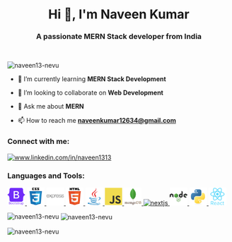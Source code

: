 <h1 align="center">Hi 👋, I'm Naveen Kumar</h1>
<h3 align="center">A passionate MERN Stack developer from India</h3>
<img  align = “right” src="https://media4.giphy.com/media/v1.Y2lkPTc5MGI3NjExaTJkYWlkd2pvNmY4OXVzOTg3dG96dWZvczlzcnZoNm81ZG9mM2kzdCZlcD12MV9pbnRlcm5hbF9naWZfYnlfaWQmY3Q9Zw/qgQUggAC3Pfv687qPC/giphy.gif" alt="" width = “400>


<p align="left"> <img src="https://komarev.com/ghpvc/?username=naveen13-nevu&label=Profile%20views&color=0e75b6&style=flat" alt="naveen13-nevu" /> </p>

- 🌱 I’m currently learning **MERN Stack Development**

- 👯 I’m looking to collaborate on **Web Development**

- 💬 Ask me about **MERN**

- 📫 How to reach me **naveenkumar12634@gmail.com**

<h3 align="left">Connect with me:</h3>
<p align="left">
<a href="https://linkedin.com/in/www.linkedin.com/in/naveen1313" target="blank"><img align="center" src="https://raw.githubusercontent.com/rahuldkjain/github-profile-readme-generator/master/src/images/icons/Social/linked-in-alt.svg" alt="www.linkedin.com/in/naveen1313" height="30" width="40" /></a>
</p>

<h3 align="left">Languages and Tools:</h3>
<p align="left"> <a href="https://getbootstrap.com" target="_blank" rel="noreferrer"> <img src="https://raw.githubusercontent.com/devicons/devicon/master/icons/bootstrap/bootstrap-plain-wordmark.svg" alt="bootstrap" width="40" height="40"/> </a> <a href="https://www.w3schools.com/css/" target="_blank" rel="noreferrer"> <img src="https://raw.githubusercontent.com/devicons/devicon/master/icons/css3/css3-original-wordmark.svg" alt="css3" width="40" height="40"/> </a> <a href="https://expressjs.com" target="_blank" rel="noreferrer"> <img src="https://raw.githubusercontent.com/devicons/devicon/master/icons/express/express-original-wordmark.svg" alt="express" width="40" height="40"/> </a> <a href="https://www.w3.org/html/" target="_blank" rel="noreferrer"> <img src="https://raw.githubusercontent.com/devicons/devicon/master/icons/html5/html5-original-wordmark.svg" alt="html5" width="40" height="40"/> </a> <a href="https://www.java.com" target="_blank" rel="noreferrer"> <img src="https://raw.githubusercontent.com/devicons/devicon/master/icons/java/java-original.svg" alt="java" width="40" height="40"/> </a> <a href="https://developer.mozilla.org/en-US/docs/Web/JavaScript" target="_blank" rel="noreferrer"> <img src="https://raw.githubusercontent.com/devicons/devicon/master/icons/javascript/javascript-original.svg" alt="javascript" width="40" height="40"/> </a> <a href="https://www.mongodb.com/" target="_blank" rel="noreferrer"> <img src="https://raw.githubusercontent.com/devicons/devicon/master/icons/mongodb/mongodb-original-wordmark.svg" alt="mongodb" width="40" height="40"/> </a> <a href="https://nextjs.org/" target="_blank" rel="noreferrer"> <img src="https://cdn.worldvectorlogo.com/logos/nextjs-2.svg" alt="nextjs" width="40" height="40"/> </a> <a href="https://nodejs.org" target="_blank" rel="noreferrer"> <img src="https://raw.githubusercontent.com/devicons/devicon/master/icons/nodejs/nodejs-original-wordmark.svg" alt="nodejs" width="40" height="40"/> </a> <a href="https://www.python.org" target="_blank" rel="noreferrer"> <img src="https://raw.githubusercontent.com/devicons/devicon/master/icons/python/python-original.svg" alt="python" width="40" height="40"/> </a> <a href="https://reactjs.org/" target="_blank" rel="noreferrer"> <img src="https://raw.githubusercontent.com/devicons/devicon/master/icons/react/react-original-wordmark.svg" alt="react" width="40" height="40"/> </a> </p>

<p><img align="left" src="https://github-readme-stats.vercel.app/api/top-langs?username=naveen13-nevu&show_icons=true&locale=en&layout=compact" alt="naveen13-nevu" /></p>

<p>&nbsp;<img align="center" src="https://github-readme-stats.vercel.app/api?username=naveen13-nevu&show_icons=true&locale=en" alt="naveen13-nevu" /></p>

<p><img align="center" src="https://github-readme-streak-stats.herokuapp.com/?user=naveen13-nevu&" alt="naveen13-nevu" /></p>
